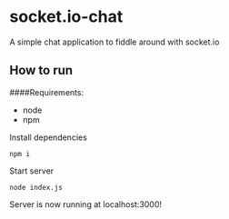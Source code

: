 # socket.io-chat
A simple chat application to fiddle around with socket.io

## How to run
####Requirements:
- node
- npm

Install dependencies
```
npm i
```

Start server
```
node index.js
```
Server is now running at localhost:3000!